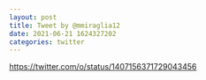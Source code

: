 ```yaml
--- 
layout: post 
title: Tweet by @mmiraglia12 
date: 2021-06-21 1624327202 
categories: twitter 
--- 
```

https://twitter.com/o/status/1407156371729043456